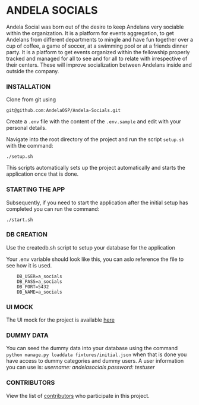 # ANDELA SOCIALS

Andela Social was born out of the desire to keep Andelans very sociable within the organization.
It is a platform for events aggregation, to get Andelans from different departments to mingle and have fun together over a cup of coffee, a game of soccer, at a swimming pool or at a friends dinner party.
It is a platform to get events organized within the fellowship properly tracked and managed for all to see and for all to relate with irrespective of their centers.
These will improve socialization between Andelans inside and outside the company.


### INSTALLATION
Clone from git using
```
git@github.com:AndelaOSP/Andela-Socials.git
```

Create a `.env` file with the content of the `.env.sample` and edit with your personal details.

Navigate into the root directory of the project and run the script `setup.sh` with the command:
```
./setup.sh
```

This scripts automatically sets up the project automatically and starts the application once that is done.

### STARTING THE APP
Subsequently, if you need to start the application after the initial setup has completed you can run the command:
```
./start.sh
```

### DB CREATION
Use the createdb.sh script to setup your database for the application

Your .env variable should look like this, you can aslo reference the file to see how it is used. 
```
    DB_USER=a_socials
    DB_PASS=a_socials
    DB_PORT=5432
    DB_NAME=a_socials
```

### UI MOCK
The UI mock for the project is available [here](https://www.figma.com/file/Yn3JRZ3YLBVSg4o8L9dhIAv2/Andela_Socials)

### DUMMY DATA
You can seed the dummy data into your database using the command `python manage.py loaddata fixtures/initial.json` when that is done you have access to dummy categories and dummy users. A user information you can use is:
*username:* _andelasocials_
*password:* _testuser_

### CONTRIBUTORS
View the list of [contributors](https://github.com/AndelaOSP/Andela-Socials/contributors) who participate in this project.
